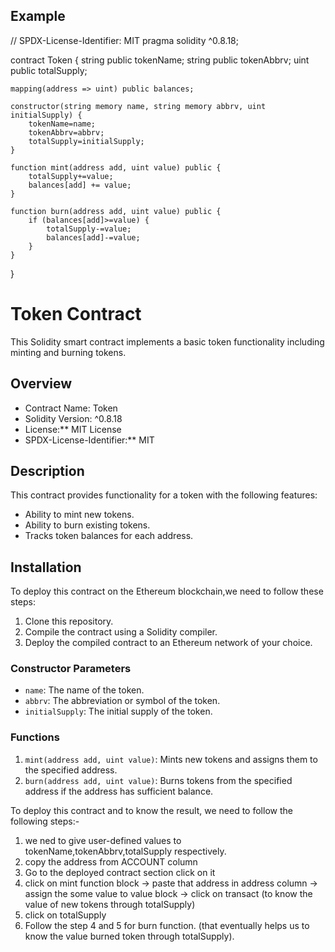 ## Example
// SPDX-License-Identifier: MIT
pragma solidity ^0.8.18;

contract Token {
    string public tokenName;
    string public tokenAbbrv;
    uint public totalSupply;

    mapping(address => uint) public balances;

    constructor(string memory name, string memory abbrv, uint initialSupply) {
        tokenName=name;
        tokenAbbrv=abbrv;
        totalSupply=initialSupply;
    }

    function mint(address add, uint value) public {
        totalSupply+=value;
        balances[add] += value;
    }

    function burn(address add, uint value) public {
        if (balances[add]>=value) {
            totalSupply-=value;
            balances[add]-=value;
        }
    }
}

# Token Contract
This Solidity smart contract implements a basic token functionality including minting and burning tokens.
## Overview
- Contract Name: Token
- Solidity Version: ^0.8.18
- License:** MIT License
- SPDX-License-Identifier:** MIT
## Description
This contract provides functionality for a token with the following features:
- Ability to mint new tokens.
- Ability to burn existing tokens.
- Tracks token balances for each address.
## Installation
To deploy this contract on the Ethereum blockchain,we need to  follow these steps:
1. Clone this repository.
2. Compile the contract using a Solidity compiler.
3. Deploy the compiled contract to an Ethereum network of your choice.
### Constructor Parameters
- `name`: The name of the token.
- `abbrv`: The abbreviation or symbol of the token.
- `initialSupply`: The initial supply of the token.
### Functions
1. `mint(address add, uint value)`: Mints new tokens and assigns them to the specified address.
2. `burn(address add, uint value)`: Burns tokens from the specified address if the address has sufficient balance.

To deploy this contract and to know the result, we need to follow the following steps:-
1.  we ned to give user-defined values to tokenName,tokenAbbrv,totalSupply respectively.
2. copy the address from ACCOUNT column
3. Go to the deployed contract section click on it 
4. click on mint function block -> paste that address in address column -> assign the some value  to value block -> click on transact
(to know the value of new tokens through totalSupply)
5. click on totalSupply
6. Follow the step 4 and 5 for burn function. (that eventually helps us to know the value  burned token through totalSupply).



